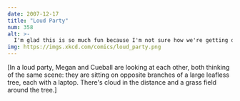 ```yaml
---
date: 2007-12-17
title: "Loud Party"
num: 358
alt: >-
  I'm glad this is so much fun because I'm not sure how we're getting down.
img: https://imgs.xkcd.com/comics/loud_party.png
---
```

[In a loud party, Megan and Cueball are looking at each other, both thinking of the same scene: they are sitting on opposite branches of a large leafless tree, each with a laptop. There's cloud in the distance and a grass field around the tree.]